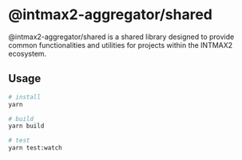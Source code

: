 # @intmax2-aggregator/shared

@intmax2-aggregator/shared is a shared library designed to provide common functionalities and utilities for projects within the INTMAX2 ecosystem.

## Usage

```bash
# install
yarn

# build
yarn build

# test
yarn test:watch
```
